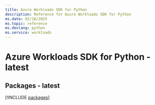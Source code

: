 ```yaml
---
title: Azure Workloads SDK for Python
description: Reference for Azure Workloads SDK for Python
ms.date: 02/18/2025
ms.topic: reference
ms.devlang: python
ms.service: workloads
---
```

# Azure Workloads SDK for Python - latest
## Packages - latest
[!INCLUDE [packages](workloads-index.md)]